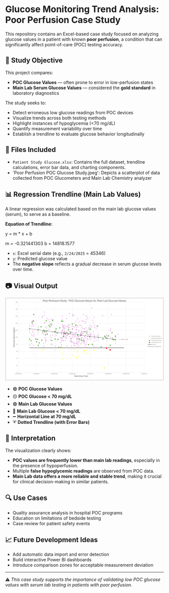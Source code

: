 # Glucose Monitoring Trend Analysis: Poor Perfusion Case Study

This repository contains an Excel-based case study focused on analyzing glucose values in a patient with known **poor perfusion**, a condition that can significantly affect point-of-care (POC) testing accuracy.

## 🧬 Study Objective

This project compares:
- **POC Glucose Values** — often prone to error in low-perfusion states
- **Main Lab Serum Glucose Values** — considered the **gold standard** in laboratory diagnostics

The study seeks to:
- Detect erroneous low glucose readings from POC devices
- Visualize trends across both testing methods
- Highlight instances of hypoglycemia (<70 mg/dL)
- Quantify measurement variability over time
- Establish a trendline to evaluate glucose behavior longitudinally

## 📁 Files Included

- `Patient Study Glucose.xlsx`: Contains the full dataset, trendline calculations, error bar data, and charting components.
- 'Poor Perfusion POC Glucose Study.jpeg': Depicts a scatterplot of data collected from POC Glucometers and Main Lab Chemistry analyzer

## 📊 Regression Trendline (Main Lab Values)

A linear regression was calculated based on the main lab glucose values (serum), to serve as a baseline.

**Equation of Trendline:**

y = m * x + b

m = -0.321441303
b = 14818.1577


- `x`: Excel serial date (e.g., `2/24/2025` = 45346)
- `y`: Predicted glucose value
- The **negative slope** reflects a gradual decrease in serum glucose levels over time.

## 📷 Visual Output

![Final Glucose Chart](https://github.com/khangsheng1/MT-Work/blob/main/Glucose_Perfusion_Issue/Poor%20Perfusion%20POC%20Glucose%20Study.jpg)

- 🟣 **POC Glucose Values**
- 🟡 **POC Glucose < 70 mg/dL**
- 🟢 **Main Lab Glucose Values**
- 🔴 **Main Lab Glucose < 70 mg/dL**
- ➖ **Horizontal Line at 70 mg/dL**
- ➰ **Dotted Trendline (with Error Bars)**

## 🧠 Interpretation

The visualization clearly shows:
- **POC values are frequently lower than main lab readings**, especially in the presence of hypoperfusion.
- Multiple **false hypoglycemic readings** are observed from POC data.
- **Main Lab data offers a more reliable and stable trend**, making it crucial for clinical decision-making in similar patients.

## 🔍 Use Cases

- Quality assurance analysis in hospital POC programs
- Education on limitations of bedside testing
- Case review for patient safety events

## 📈 Future Development Ideas

- Add automatic data import and error detection
- Build interactive Power BI dashboards
- Introduce comparison zones for acceptable measurement deviation

---

⚠️ *This case study supports the importance of validating low POC glucose values with serum lab testing in patients with poor perfusion.*


